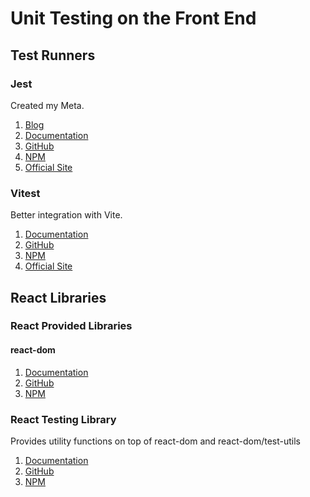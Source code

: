 # Unit Testing on the Front End

## Test Runners

### Jest

Created my Meta.

1. [Blog](https://jestjs.io/blog)
1. [Documentation](https://jestjs.io/docs/getting-started)
1. [GitHub](https://github.com/jestjs/jest)
1. [NPM](https://www.npmjs.com/package/jest)
1. [Official Site](https://jestjs.io/)

### Vitest

Better integration with Vite.

1. [Documentation](https://vitest.dev/guide/)
1. [GitHub](https://github.com/vitest-dev/vitest)
1. [NPM](https://www.npmjs.com/package/vitest)
1. [Official Site](https://vitest.dev/)

## React Libraries

### React Provided Libraries

#### react-dom

1. [Documentation](https://react.dev/reference/react-dom)
1. [GitHub](https://github.com/facebook/react)
1. [NPM](https://www.npmjs.com/package/react-dom)

### React Testing Library

Provides utility functions on top of react-dom and react-dom/test-utils

1. [Documentation](https://testing-library.com/docs/react-testing-library/intro/)
1. [GitHub](https://github.com/testing-library/react-testing-library)
1. [NPM](https://www.npmjs.com/package/@testing-library/react)
